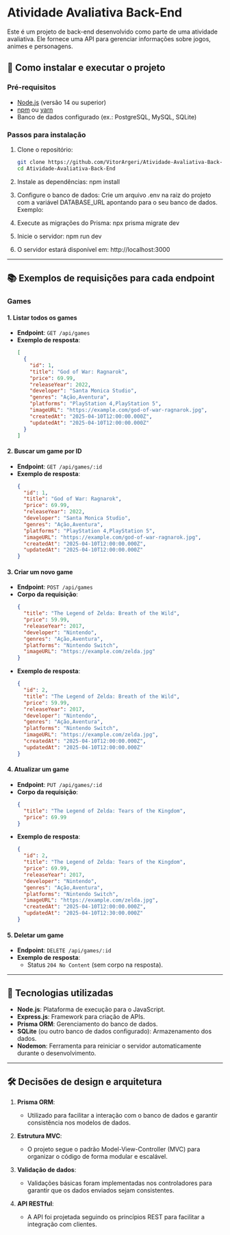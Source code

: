 # Atividade Avaliativa Back-End

Este é um projeto de back-end desenvolvido como parte de uma atividade avaliativa. Ele fornece uma API para gerenciar informações sobre jogos, animes e personagens.

## 🚀 Como instalar e executar o projeto

### Pré-requisitos
- [Node.js](https://nodejs.org/) (versão 14 ou superior)
- [npm](https://www.npmjs.com/) ou [yarn](https://yarnpkg.com/)
- Banco de dados configurado (ex.: PostgreSQL, MySQL, SQLite)

### Passos para instalação
1. Clone o repositório:
   ```bash
   git clone https://github.com/VitorArgeri/Atividade-Avaliativa-Back-End
   cd Atividade-Avaliativa-Back-End


2. Instale as dependências:
  npm install


3. Configure o banco de dados:
  Crie um arquivo .env na raiz do projeto com a variável DATABASE_URL apontando para o seu banco de dados. Exemplo:


4. Execute as migrações do Prisma:
  npx prisma migrate dev


5. Inicie o servidor:
  npm run dev


6. O servidor estará disponível em:
  http://localhost:3000

---

## 📚 Exemplos de requisições para cada endpoint

### **Games**
#### 1. Listar todos os games
- **Endpoint**: `GET /api/games`
- **Exemplo de resposta**:
  ```json
  [
    {
      "id": 1,
      "title": "God of War: Ragnarok",
      "price": 69.99,
      "releaseYear": 2022,
      "developer": "Santa Monica Studio",
      "genres": "Ação,Aventura",
      "platforms": "PlayStation 4,PlayStation 5",
      "imageURL": "https://example.com/god-of-war-ragnarok.jpg",
      "createdAt": "2025-04-10T12:00:00.000Z",
      "updatedAt": "2025-04-10T12:00:00.000Z"
    }
  ]
  ```

#### 2. Buscar um game por ID
- **Endpoint**: `GET /api/games/:id`
- **Exemplo de resposta**:
  ```json
  {
    "id": 1,
    "title": "God of War: Ragnarok",
    "price": 69.99,
    "releaseYear": 2022,
    "developer": "Santa Monica Studio",
    "genres": "Ação,Aventura",
    "platforms": "PlayStation 4,PlayStation 5",
    "imageURL": "https://example.com/god-of-war-ragnarok.jpg",
    "createdAt": "2025-04-10T12:00:00.000Z",
    "updatedAt": "2025-04-10T12:00:00.000Z"
  }
  ```

#### 3. Criar um novo game
- **Endpoint**: `POST /api/games`
- **Corpo da requisição**:
  ```json
  {
    "title": "The Legend of Zelda: Breath of the Wild",
    "price": 59.99,
    "releaseYear": 2017,
    "developer": "Nintendo",
    "genres": "Ação,Aventura",
    "platforms": "Nintendo Switch",
    "imageURL": "https://example.com/zelda.jpg"
  }
  ```
- **Exemplo de resposta**:
  ```json
  {
    "id": 2,
    "title": "The Legend of Zelda: Breath of the Wild",
    "price": 59.99,
    "releaseYear": 2017,
    "developer": "Nintendo",
    "genres": "Ação,Aventura",
    "platforms": "Nintendo Switch",
    "imageURL": "https://example.com/zelda.jpg",
    "createdAt": "2025-04-10T12:00:00.000Z",
    "updatedAt": "2025-04-10T12:00:00.000Z"
  }
  ```

#### 4. Atualizar um game
- **Endpoint**: `PUT /api/games/:id`
- **Corpo da requisição**:
  ```json
  {
    "title": "The Legend of Zelda: Tears of the Kingdom",
    "price": 69.99
  }
  ```
- **Exemplo de resposta**:
  ```json
  {
    "id": 2,
    "title": "The Legend of Zelda: Tears of the Kingdom",
    "price": 69.99,
    "releaseYear": 2017,
    "developer": "Nintendo",
    "genres": "Ação,Aventura",
    "platforms": "Nintendo Switch",
    "imageURL": "https://example.com/zelda.jpg",
    "createdAt": "2025-04-10T12:00:00.000Z",
    "updatedAt": "2025-04-10T12:30:00.000Z"
  }
  ```

#### 5. Deletar um game
- **Endpoint**: `DELETE /api/games/:id`
- **Exemplo de resposta**:
  - Status `204 No Content` (sem corpo na resposta).

---

## 🧰 Tecnologias utilizadas

- **Node.js**: Plataforma de execução para o JavaScript.
- **Express.js**: Framework para criação de APIs.
- **Prisma ORM**: Gerenciamento do banco de dados.
- **SQLite** (ou outro banco de dados configurado): Armazenamento dos dados.
- **Nodemon**: Ferramenta para reiniciar o servidor automaticamente durante o desenvolvimento.

---

## 🛠️ Decisões de design e arquitetura

1. **Prisma ORM**:
   - Utilizado para facilitar a interação com o banco de dados e garantir consistência nos modelos de dados.

2. **Estrutura MVC**:
   - O projeto segue o padrão Model-View-Controller (MVC) para organizar o código de forma modular e escalável.

3. **Validação de dados**:
   - Validações básicas foram implementadas nos controladores para garantir que os dados enviados sejam consistentes.

4. **API RESTful**:
   - A API foi projetada seguindo os princípios REST para facilitar a integração com clientes.
